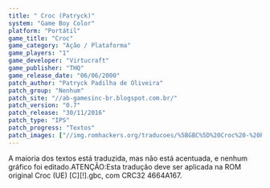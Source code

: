 ```yaml
---
title: " Croc (Patryck)"
system: "Game Boy Color"
platform: "Portátil"
game_title: "Croc"
game_category: "Ação / Plataforma"
game_players: "1"
game_developer: "Virtucraft"
game_publisher: "THQ"
game_release_date: "06/06/2000"
patch_author: "Patryck Padilha de Oliveira"
patch_group: "Nenhum"
patch_site: "//ab-gamesinc-br.blogspot.com.br/"
patch_version: "0.7"
patch_release: "30/11/2016"
patch_type: "IPS"
patch_progress: "Textos"
patch_images: ["//img.romhackers.org/traducoes/%5BGBC%5D%20Croc%20-%20Patryck%20-%201.png","//img.romhackers.org/traducoes/%5BGBC%5D%20Croc%20-%20Patryck%20-%202.png","//img.romhackers.org/traducoes/%5BGBC%5D%20Croc%20-%20Patryck%20-%203.png"]
---
```

A maioria dos textos está traduzida, mas não está acentuada, e nenhum gráfico foi editado.ATENÇÃO:Esta tradução deve ser aplicada na ROM original Croc (UE) [C][!].gbc, com CRC32 4664A167.